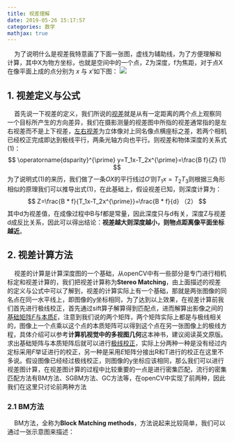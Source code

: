 ```yaml
---
title: 视差理解
date: 2019-05-26 15:17:57
categories: 数学
mathjax: true
---
```

&nbsp;&nbsp;&nbsp;&nbsp;为了说明什么是视差我特意画了下面一张图，虚线为辅助线，为了方便理解和计算，其中X为物方坐标，也就是空间中的一个点，Z为深度，f为焦距，对于点X在像平面上成的点分别为 $x$ 与 $x'$如下图：
<img src="https://blogimage-1251632003.cos.ap-guangzhou.myqcloud.com/%E8%A7%86%E5%B7%AE%E7%A4%BA%E6%84%8F%E5%9B%BE.JPG?q-sign-algorithm=sha1&q-ak=AKIDKw07A0GWOXesL566U946vBTGY67TVRYl&q-sign-time=1558881330;1558883130&q-key-time=1558881330;1558883130&q-header-list=&q-url-param-list=&q-signature=74dcaf81ca045b8ce0bbc9d68ad28e16c17a0dee&x-cos-security-token=3897917274b469b893340d494453c417680cdd6410001">  
## 1. 视差定义与公式
&nbsp;&nbsp;&nbsp;&nbsp;首先说一下视差的定义，我们所说的[视差](https://baike.baidu.com/item/%E8%A7%86%E5%B7%AE/4160990?fr=aladdin)就是从有一定距离的两个点上观察同一个目标所产生的方向差异，我们在摄影测量的视差图中所指的视差通常指的是左右视差而不是上下视差，[左右视差](https://baike.baidu.com/item/%E5%B7%A6%E5%8F%B3%E8%A7%86%E5%B7%AE/373299)为立体像对上同名像点横座标之差，若两个相机已经校正完成即达到极线平行，两条光轴方向也平行。则视差和物体深度的关系式(1)：
$$
\operatorname{dsparity}^{\prime} y=T_1x-T_2x^{\prime}=\frac{B f}{Z}  (1)
$$
为了说明式(1)的来历，我们做了一条$OX$的平行线过$O'$则$T_1x=T_2T_3$则根据三角形相似的原理我们可以推导出式(1)，在此基础上，假设视差已知，则深度计算为：
$$
Z=\frac{B * f}{T_1x-T_2x^{\prime}}=\frac{B * f}{d} （2）
$$
其中d为视差值，在成像过程中B与f都是常量，因此深度只与d有关，深度Z与视差d成反比关系，因此可以得出结论：**视差越大则深度越小，则物点距离像平面坐标越近**。
## 2. 视差计算方法
&nbsp;&nbsp;&nbsp;&nbsp;视差的计算是计算深度图的一个基础，从openCV中有一些部分是专门进行相机标定和视差计算的，我们把视差计算称为**Stereo Matching**，由上面描述的视差的定义与公式中可以了解到，视差的计算实际上有一个基础，那就是两张图像的同名点在同一水平线上，即图像的y坐标相同，为了达到以上效果，在视差计算前我们首先进行极线校正，首先通过sift算子解算得到匹配点，进而解算出影像之间的[基础矩阵$F$与本质$E$](https://baike.baidu.com/item/%E8%AE%A1%E7%AE%97%E6%9C%BA%E8%A7%86%E8%A7%89%E4%B8%AD%E7%9A%84%E5%A4%9A%E8%A7%86%E5%9B%BE%E5%87%A0%E4%BD%95/8726537?fr=aladdin)，注意到我们说的两个矩阵，两个矩阵实际上都是与极线相关的，图像上一个点乘以这个点的本质矩阵可以得到这个点在另一张图像上的极线方程，具体介绍可以参考**计算机视觉中的多视图几何**这本神书，建议阅读英文原版。求出基础矩阵与本质矩阵后就可以进行[极线校正](http://www.cs.ait.ac.th/~mdailey/cvreadings/Hartley-Rectify.pdf)，实际上分两种一种是没有经过内定标采用$F$举证进行的校正，另一种是采用$E$矩阵分接出R和T进行的校正在这里不多说。假设图像已经经过极线校正，则图像的y坐标应该相同，那么我们可以进行视差图计算，在视差图计算的过程中比较重要的一点是进行密集匹配，流行的密集匹配方法有BM方法、SGBM方法、GC方法等，在openCV中实现了前两种，因此我们在这里只讨论前两种方法  
### 2.1 BM方法
&nbsp;&nbsp;&nbsp;&nbsp;BM方法，全称为**Block Matching methods**，方法说起来比较简单，我们可以通过一张示意图来描述：